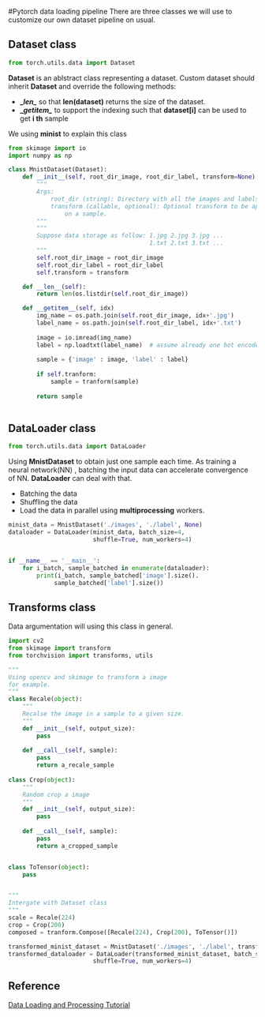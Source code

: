 #Pytorch data loading pipeline
There are three classes we will use to customize our own dataset pipeline on usual.


## Dataset class
```python
from torch.utils.data import Dataset
```
**Dataset** is an ablstract class representing a dataset. 
Custom dataset should inherit **Dataset** and override the following methods:

*    **\__len\__** so that **len(dataset)** returns the size of the dataset.
*    **\__getitem\__** to support the indexing such that **dataset[i]** can be used to get
**i th** sample 

We using **minist** to explain this class

```python
from skimage import io
import numpy as np

class MnistDataset(Dataset):
    def __init__(self, root_dir_image, root_dir_label, transform=None):
        """
        Args: 
            root_dir (string): Directory with all the images and labels.
            transform (callable, optional): Optional transform to be applied
                on a sample.
        """
        """
        Suppose data storage as follow: 1.jpg 2.jpg 3.jpg ...
                                        1.txt 2.txt 3.txt ...
        """
        self.root_dir_image = root_dir_image
        self.root_dir_label = root_dir_label
        self.transform = transform

    def __len__(self):
        return len(os.listdir(self.root_dir_image))

    def __getitem__(self, idx)
        img_name = os.path.join(self.root_dir_image, idx+'.jpg')
        label_name = os.path.join(self.root_dir_label, idx+'.txt')
        
        image = io.imread(img_name)
        label = np.loadtxt(label_name)  # assume already one hot encoded
        
        sample = {'image' : image, 'label' : label}
    
        if self.tranform:
            sample = tranform(sample)
    
        return sample
        
``` 

## DataLoader class
```python
from torch.utils.data import DataLoader
```
Using **MnistDataset** to obtain just one sample each time. As training a neural network(NN)
, batching the input data can accelerate convergence of NN. **DataLoader** can deal with that.

*    Batching the data
*    Shuffling the data
*    Load the data in parallel using **multiprocessing** workers.

```python
minist_data = MnistDataset('./images', './label', None)
dataloader = DataLoader(minist_data, batch_size=4, 
                        shuffle=True, num_workers=4)


if __name__ == '__main__':
    for i_batch, sample_batched in enumerate(dataloader):
        print(i_batch, sample_batched['image'].size().
             sample_batched['label'].size())

```


## Transforms class
Data argumentation will using this class in general.
```python
import cv2
from skimage import transform
from torchvision import transforms, utils

"""
Using opencv and skimage to transform a image
for example.
"""
class Recale(object):
    """
    Recalse the image in a sample to a given size.
    """
    def __init__(self, output_size):
        pass
     
    def __call__(self, sample):
        pass
        return a_recale_sample
        
class Crop(object):  
    """
    Random crop a image
    """
    def __init__(self, output_size):
        pass
        
    def __call__(self, sample):
        pass
        return a_cropped_sample


class ToTensor(object):
    pass


"""
Intergate with Dataset class
"""
scale = Recale(224)
crop = Crop(200)
composed = tranform.Compose([Recale(224), Crop(200), ToTensor()])

transformed_minist_dataset = MnistDataset('./images', './label', transform=composed)
transformed_dataloader = DataLoader(transformed_minist_dataset, batch_size=4, 
                        shuffle=True, num_workers=4)
```



## Reference
[Data Loading and Processing Tutorial](https://pytorch.org/tutorials/beginner/data_loading_tutorial.html)
